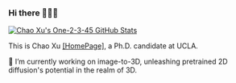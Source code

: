 ### Hi there 👋👋👋

[![Chao Xu's One-2-3-45 GitHub Stats](https://github-readme-stats.vercel.app/api?username=One-2-3-45&hide=contribs,prs,issues&rank_icon=github "Chao Xu's One-2-3-45 GitHub Stats")](https://github.com/One-2-3-45/One-2-3-45)

This is Chao Xu [[HomePage]](https://chaoxu.xyz/), a Ph.D. candidate at UCLA.

🔭 I’m currently working on image-to-3D, unleashing pretrained 2D diffusion's potential in the realm of 3D.

<!--
**Dustinpro/Dustinpro** is a ✨ _special_ ✨ repository because its `README.md` (this file) appears on your GitHub profile.

Here are some ideas to get you started:

- 🔭 I’m currently working on ...
- 🌱 I’m currently learning ...
- 👯 I’m looking to collaborate on ...
- 🤔 I’m looking for help with ...
- 💬 Ask me about ...
- 📫 How to reach me: ...
- 😄 Pronouns: ...
- ⚡ Fun fact: ...
-->
